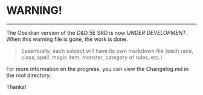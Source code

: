 # WARNING!

---

The Obsidian version of the D&D 5E SRD is now *UNDER DEVELOPMENT*. When this warning file is gone, the work is done.

> Essentually, each subject will have its own markdown file (each race, class, spell, magic item, monster, category of rules, etc.)

For more information on the progress, you can view the Changelog.md in the root directory.

Thanks!